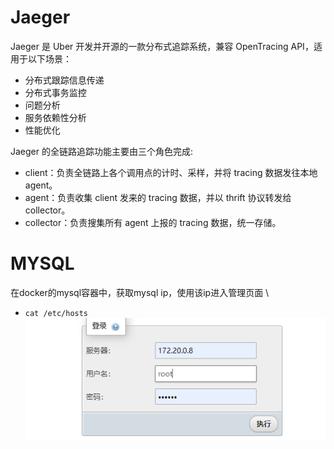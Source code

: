 # Jaeger
Jaeger 是 Uber 开发并开源的一款分布式追踪系统，兼容 OpenTracing API，适用于以下场景：
- 分布式跟踪信息传递
- 分布式事务监控
- 问题分析
- 服务依赖性分析
- 性能优化

Jaeger 的全链路追踪功能主要由三个角色完成:
- client：负责全链路上各个调用点的计时、采样，并将 tracing 数据发往本地 agent。
- agent：负责收集 client 发来的 tracing 数据，并以 thrift 协议转发给 collector。
- collector：负责搜集所有 agent 上报的 tracing 数据，统一存储。

# MYSQL
在docker的mysql容器中，获取mysql ip，使用该ip进入管理页面 \
- `cat /etc/hosts`
![](img/mysql_01.png)
